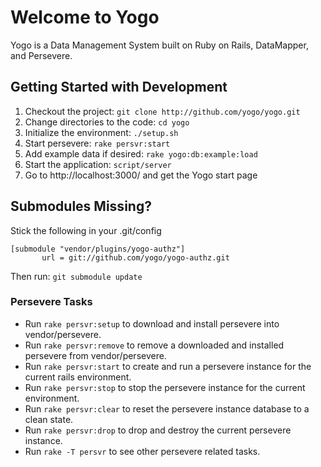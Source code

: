# Welcome to Yogo

Yogo is a Data Management System built on Ruby on Rails, DataMapper, and Persevere.

## Getting Started with Development

1. Checkout the project:           `git clone http://github.com/yogo/yogo.git`
2. Change directories to the code: `cd yogo`
3. Initialize the environment:     `./setup.sh`
4. Start persevere:                `rake persvr:start`
5. Add example data if desired:    `rake yogo:db:example:load`
6. Start the application:          `script/server`
7. Go to http://localhost:3000/ and get the Yogo start page

## Submodules Missing?

Stick the following in your .git/config 

    [submodule "vendor/plugins/yogo-authz"]
           url = git://github.com/yogo/yogo-authz.git

Then run: `git submodule update`

### Persevere Tasks
- Run `rake persvr:setup` to download and install persevere into vendor/persevere.
- Run `rake persvr:remove` to remove a downloaded and installed persevere from vendor/persevere.
- Run `rake persvr:start` to create and run a persevere instance for the current rails environment.
- Run `rake persvr:stop` to stop the persevere instance for the current environment.
- Run `rake persvr:clear` to reset the persevere instance database to a clean state.
- Run `rake persvr:drop` to drop and destroy the current persevere instance.
- Run `rake -T persvr` to see other persevere related tasks.


